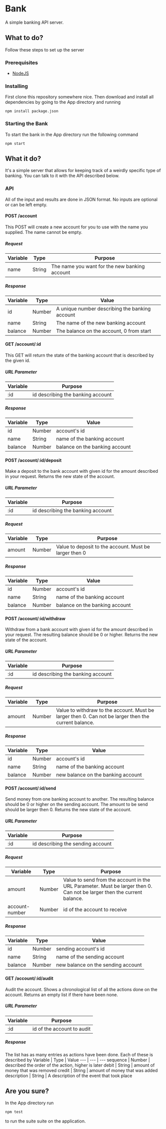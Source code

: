 # Bank

A simple banking API server.

## What to do?
Follow these steps to set up the server

### Prerequisites
* [NodeJS](https://nodejs.org/)

### Installing
First clone this repository somewhere nice. Then download and install all dependencies by going to the App directory and running
```
npm install package.json
```

### Starting the Bank
To start the bank in the App directory run the following command
```
npm start
```

## What it do?
It's a simple server that allows for keeping track of a weirdly specific type of banking. You can talk to it with the API described below.

### API
All of the input and results are done in JSON format. No inputs are optional or can be left empty.

#### POST /account
This POST will create a new account for you to use with the name you supplied. The name cannot be empty.

##### Request
Variable | Type | Purpose
--- | --- | ---
name | String | The name you want for the new banking account

##### Response
Variable | Type | Value
--- | --- | ---
id | Number | A unique number describing the banking account
name | String | The name of the new banking account
balance | Number | The balance on the account, 0 from start


#### GET /account/:id
This GET will return the state of the banking account that is described by the given id.

##### URL Parameter
Variable | Purpose
--- | ---
:id | id describing the banking account

##### Response
Variable | Type | Value
--- | --- | ---
id | Number | account's id
name | String | name of the banking account
balance | Number | balance on the banking account



#### POST /account/:id/deposit
Make a deposit to the bank account with given id for the amount described in your request. Returns the new state of the account.

##### URL Parameter
Variable | Purpose
--- | ---
:id | id describing the banking account

##### Request
Variable | Type | Purpose
--- | --- | ---
amount | Number | Value to deposit to the account. Must be larger then 0

##### Response
Variable | Type | Value
--- | --- | ---
id | Number | account's id
name | String | name of the banking account
balance | Number | balance on the banking account



#### POST /account/:id/withdraw
Withdraw from a bank account with given id for the amount described in your request. The resulting balance should be 0 or higher. Returns the new state of the account.

##### URL Parameter
Variable | Purpose
--- | ---
:id | id describing the banking account

##### Request
Variable | Type | Purpose
--- | --- | ---
amount | Number | Value to withdraw to the account. Must be larger then 0. Can not be larger then the current balance.

##### Response
Variable | Type | Value
--- | --- | ---
id | Number | account's id
name | String | name of the banking account
balance | Number | new balance on the banking account



#### POST /account/:id/send
Send money from one banking account to another. The resulting balance should be 0 or higher on the sending account. The amount to be send should be larger then 0. Returns the new state of the account.

##### URL Parameter
Variable | Purpose
--- | ---
:id | id describing the sending account

##### Request
Variable | Type | Purpose
--- | --- | ---
amount | Number | Value to send from the account in the URL Parameter. Must be larger then 0. Can not be larger then the current balance.
account-number | Number | id of the account to receive

##### Response
Variable | Type | Value
--- | --- | ---
id | Number | sending account's id
name | String | name of the sending account
balance | Number | new balance on the sending account



#### GET /account/:id/audit
Audit the account. Shows a chronological list of all the actions done on the account. Returns an empty list if there have been none.

##### URL Parameter
Variable | Purpose
--- | ---
:id | id of the account to audit

##### Response
The list has as many entries as actions have been done. Each of these is described by
Variable | Type | Value
--- | --- | ---
sequence | Number | described the order of the action, higher is later
debit | String | amount of money that was removed
credit | String | amount of money that was added
description | String | A description of the event that took place

## Are you sure?

In the App directory run
```
npm test
```
to run the suite suite on the application.
